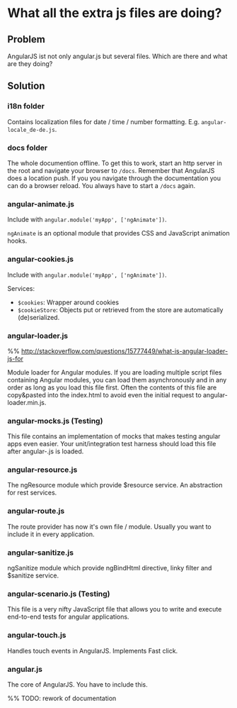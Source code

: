 # What all the extra js files are doing?

## Problem

AngularJS ist not only angular.js but several files. Which are there and what are they doing?


## Solution

### i18n folder

Contains localization files for date / time / number formatting. E.g. `angular-locale_de-de.js`.

### docs folder

The whole documention offline. To get this to work, start an http server in the root and navigate your
browser to `/docs`. Remember that AngularJS does a location push. If you you navigate through the documentation you
can do a browser reload. You always have to start a `/docs` again.

### angular-animate.js

Include with `angular.module('myApp', ['ngAnimate'])`.

`ngAnimate` is an optional module that provides CSS and JavaScript animation hooks.

### angular-cookies.js

Include with `angular.module('myApp', ['ngAnimate'])`.

Services:

* `$cookies`: Wrapper around cookies
* `$cookieStore`: Objects put or retrieved from the store are automatically (de)serialized.

### angular-loader.js

%% http://stackoverflow.com/questions/15777449/what-is-angular-loader-js-for

Module loader for Angular modules. If you are loading multiple script files containing Angular modules, you can load them asynchronously and in any order as long as you load this file first. Often the contents of this file are copy&pasted into the index.html to avoid even the initial request to angular-loader.min.js.

### angular-mocks.js (Testing)

This file contains an implementation of mocks that makes testing angular apps even easier. Your unit/integration test harness should load this file after angular-<version>.js is loaded.

### angular-resource.js

The ngResource module which provide $resource service. An abstraction for rest services.

### angular-route.js

The route provider has now it's own file / module. Usually you want to include it in every application.

### angular-sanitize.js

ngSanitize module which provide ngBindHtml directive, linky filter and $sanitize service.

### angular-scenario.js (Testing)

This file is a very nifty JavaScript file that allows you to write and execute end-to-end tests for angular applications.

### angular-touch.js

Handles touch events in AngularJS. Implements Fast click.

### angular.js

The core of AngularJS. You have to include this.

%% TODO: rework of documentation